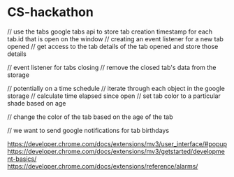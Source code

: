 # CS-hackathon

// use the tabs google tabs api to store tab creation timestamp for each tab.id that is open on the window
  // creating an event listener for a new tab opened
  // get access to the tab details of the tab opened and store those details

// event listener for tabs closing
  // remove the closed tab's data from the storage

// potentially on a time schedule
  // iterate through each object in the google storage
  // calculate time elapsed since open
  // set tab color to a particular shade based on age

// change the color of the tab based on the age of the tab

// we want to send google notifications for tab birthdays

https://developer.chrome.com/docs/extensions/mv3/user_interface/#popup
https://developer.chrome.com/docs/extensions/mv3/getstarted/development-basics/
https://developer.chrome.com/docs/extensions/reference/alarms/